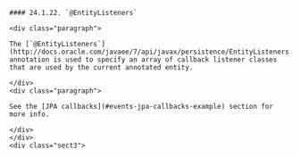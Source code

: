     #### 24.1.22. `@EntityListeners`

    <div class="paragraph">

    The [`@EntityListeners`](http://docs.oracle.com/javaee/7/api/javax/persistence/EntityListeners.html) annotation is used to specify an array of callback listener classes that are used by the current annotated entity.

    </div>
    <div class="paragraph">

    See the [JPA callbacks](#events-jpa-callbacks-example) section for more info.

    </div>
    </div>
    <div class="sect3">